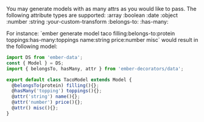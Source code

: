 <grey>You may generate models with as many attrs as you would like to pass. The following attribute types are supported:</grey>
  <yellow><attr-name></yellow>
  <yellow><attr-name></yellow>:array
  <yellow><attr-name></yellow>:boolean
  <yellow><attr-name></yellow>:date
  <yellow><attr-name></yellow>:object
  <yellow><attr-name></yellow>:number
  <yellow><attr-name></yellow>:string
  <yellow><attr-name></yellow>:your-custom-transform
  <yellow><attr-name></yellow>:belongs-to:<yellow><model-name></yellow>
  <yellow><attr-name></yellow>:has-many:<yellow><model-name></yellow>

For instance: <green>\`ember generate model taco filling:belongs-to:protein toppings:has-many:toppings name:string price:number misc\`</green>
would result in the following model:

```js
import DS from 'ember-data';
const { Model } = DS;
import { belongsTo, hasMany, attr } from 'ember-decorators/data';

export default class TacoModel extends Model {
  @belongsTo(protein) filling(){};
  @hasMany('topping') toppings(){};
  @attr('string') name(){};
  @attr('number') price(){};
  @attr() misc(){};
}
```
